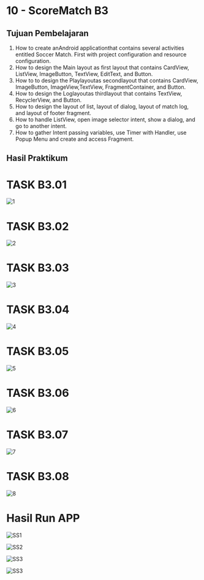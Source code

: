 # 10 - ScoreMatch B3

## Tujuan Pembelajaran

1. How to create anAndroid applicationthat contains several activities entitled Soccer Match. First with project configuration and resource configuration.
2. How to design the Main layout as first layout that contains CardView, ListView, ImageButton, TextView, EditText, and Button.
3. How to to design the Playlayoutas secondlayout that contains CardView, ImageButton, ImageView,TextView, FragmentContainer, and Button.
4. How to design the Loglayoutas thirdlayout that contains TextView, RecyclerView, and Button.
5. How to design the layout of list, layout of dialog, layout of match log, and layout of footer fragment.
6. How to handle ListView, open image selector intent, show a dialog, and go to another intent.
7. How to gather Intent passing variables, use Timer with Handler, use Popup Menu and create and access Fragment.

## Hasil Praktikum

# TASK B3.01

![1](IMG/1.png)

# TASK B3.02

![2](IMG/2.png)

# TASK B3.03

![3](IMG/3.png)

# TASK B3.04

![4](IMG/4.png )

# TASK B3.05

![5](IMG/5.png)

# TASK B3.06

![6](IMG/6.png)

# TASK B3.07

![7](IMG/7.png )

# TASK B3.08

![8](IMG/8.png)


# Hasil Run APP


![SS1](IMG/hasil1.jpg)

![SS2](IMG/hasil2.jpg)

![SS3](IMG/hasil3.jpg)

![SS3](IMG/hasil4.jpg)